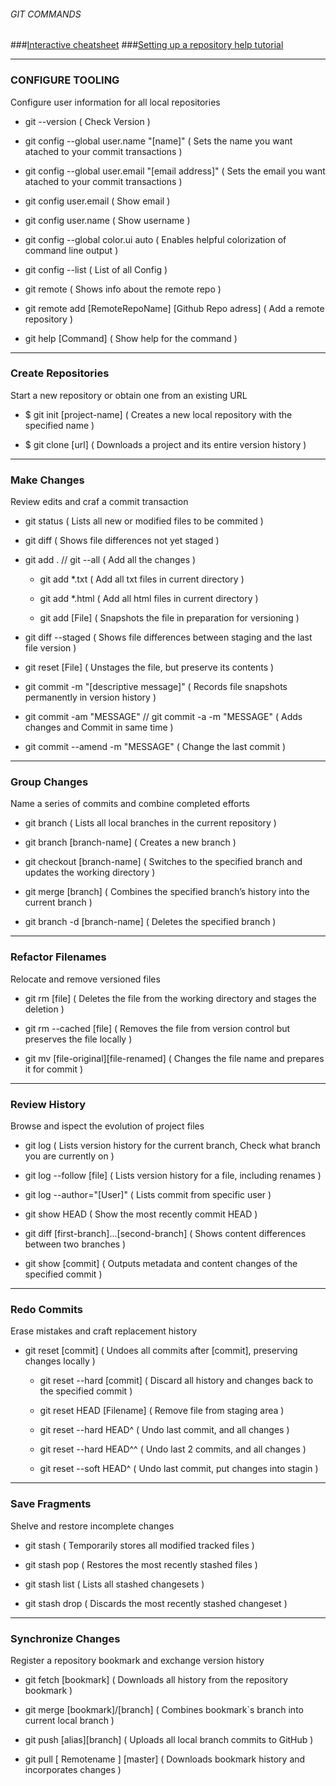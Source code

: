 ###### GIT COMMANDS

###[Interactive cheatsheet](http://ndpsoftware.com/git-cheatsheet.html#loc=stash;)
###[Setting up a repository help tutorial](https://www.atlassian.com/git/tutorials/setting-up-a-repository)

----------------------------------------------------------------------------------------------------------------------------------------
### CONFIGURE TOOLING
Configure user information for all local repositories

- git --version						                                           ( Check Version )

- git config --global user.name "[name]"                             ( Sets the name you want atached to your commit transactions )

- git config --global user.email "[email address]"                   ( Sets the email you want atached to your commit transactions )

- git config user.email					                                     ( Show email )

- git config user.name                                               ( Show username )

- git config --global color.ui auto                                  ( Enables helpful colorization of command line output )

- git config --list					                                         ( List of all Config )

- git remote								( Shows info about the remote repo )

- git remote add [RemoteRepoName] [Github Repo adress]			( Add a remote repository ) 

- git help [Command]					              	 ( Show help for the command )

----------------------------------------------------------------------------------------------------------------------------------------
### Create Repositories
Start a new repository or obtain one from an existing URL

- $ git init [project-name]					( Creates a new local repository with the specified name )

- $ git clone [url]          ( Downloads a project and its entire version history )

----------------------------------------------------------------------------------------------------------------------------------------
### Make Changes
Review edits and craf a commit transaction

- git status  ( Lists all new or modified files to be commited )

- git diff   ( Shows file differences not yet staged )

- git add . // git --all    ( Add all the changes )

  - git add *.txt     ( Add all txt files in current directory )

  - git add *.html    ( Add all html files in current directory )

  - git add [File]  ( Snapshots the file in preparation for versioning )
  
- git diff --staged   ( Shows file differences between staging and the last file version )

- git reset [File]    ( Unstages the file, but preserve its contents )

- git commit -m "[descriptive message]"   ( Records file snapshots permanently in version history )

- git commit -am "MESSAGE" // git commit -a -m "MESSAGE"	( Adds changes and Commit in same time )

- git commit --amend -m "MESSAGE"				( Change the last commit )


----------------------------------------------------------------------------------------------------------------------------------------
### Group Changes
Name a series of commits and combine completed efforts

- git branch					( Lists all local branches in the current repository )

- git branch [branch-name]			( Creates a new branch )

- git checkout [branch-name]			( Switches to the specified branch and updates the working directory )

- git merge [branch]				( Combines the specified branch’s history into the current branch )

- git branch -d [branch-name]			( Deletes the specified branch )


----------------------------------------------------------------------------------------------------------------------------------------
### Refactor Filenames
Relocate and remove versioned files

- git rm [file]					( Deletes the file from the working directory and stages the deletion )

- git rm --cached [file]			( Removes the file from version control but preserves the file locally )

- git mv [file-original][file-renamed]		( Changes the file name and prepares it for commit )


----------------------------------------------------------------------------------------------------------------------------------------
### Review History
Browse and ispect the evolution of project files

- git log					( Lists version history for the current branch, Check what branch you are currently on )

- git log --follow [file]			( Lists version history for a file, including renames )

- git log --author="[User]"			( Lists commit from specific user )

- git show HEAD					( Show the most recently commit HEAD )

- git diff [first-branch]...[second-branch]	( Shows content differences between two branches )

- git show [commit]				( Outputs metadata and content changes of the specified commit )


----------------------------------------------------------------------------------------------------------------------------------------
### Redo Commits
Erase mistakes and craft replacement history

- git reset [commit]				( Undoes all commits after [commit], preserving changes locally )

  - git reset --hard [commit]			( Discard all history and changes back to the specified commit )

  - git reset HEAD [Filename]			( Remove file from staging area )

  - git reset --hard HEAD^			( Undo last commit, and all changes )

  - git reset --hard HEAD^^			( Undo last 2 commits, and all changes )

  - git reset --soft HEAD^			( Undo last commit, put changes into stagin )


----------------------------------------------------------------------------------------------------------------------------------------
### Save Fragments
Shelve and restore incomplete changes

- git stash					( Temporarily stores all modified tracked files )

- git stash pop					( Restores the most recently stashed files )

- git stash list				( Lists all stashed changesets )

- git stash drop				( Discards the most recently stashed changeset )


----------------------------------------------------------------------------------------------------------------------------------------
### Synchronize Changes
Register a repository bookmark and exchange version history

- git fetch [bookmark]				( Downloads all history from the repository bookmark )

- git merge [bookmark]/[branch]			( Combines bookmark`s branch into current local branch )

- git push [alias][branch]			( Uploads all local branch commits to GitHub )

- git pull [ Remotename ] [master]		( Downloads bookmark history and incorporates changes )
